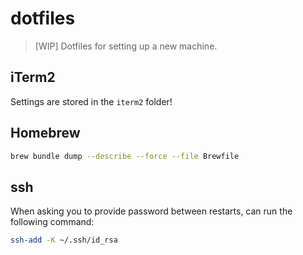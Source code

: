 # dotfiles

> [WIP] Dotfiles for setting up a new machine.

## iTerm2

Settings are stored in the `iterm2` folder!

## Homebrew

```bash
brew bundle dump --describe --force --file Brewfile
```

## ssh

When asking you to provide password between restarts, can run the following command:

```bash
ssh-add -K ~/.ssh/id_rsa
```
